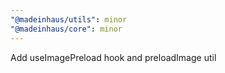 ```yaml
---
"@madeinhaus/utils": minor
"@madeinhaus/core": minor
---
```


Add useImagePreload hook and preloadImage util
